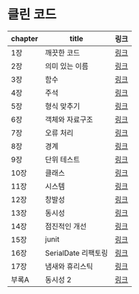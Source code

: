 # 클린 코드

| chapter | title | 링크 | 
| - | - | - |
| 1장 | 깨끗한 코드 | [링크](ch1_clean_code.md) |
| 2장 | 의미 있는 이름 | [링크](ch2_naming.md) |
| 3장 | 함수 | [링크](ch3_method.md) |
| 4장 | 주석 | [링크](ch4_remark.md) |
| 5장 | 형식 맞추기 | [링크](ch5_format.md) |
| 6장 | 객체와 자료구조 | [링크](ch6_class.md) |
| 7장 | 오류 처리 | [링크](ch7_error.md) |
| 8장 | 경계 | [링크](ch8_경계.md) |
| 9장 | 단위 테스트 | [링크](ch9_단위테스트.md) |
| 10장 | 클래스 | [링크](ch10_클래스.md) |
| 11장 | 시스템 | [링크](ch11_시스템.md) |
| 12장 | 창발성 | [링크](ch12_창발성.md) |
| 13장 | 동시성 | [링크](ch13_동시성.md) |
| 14장 | 점진적인 개선 | [링크](ch14_점진적인개선.md) |
| 15장 | junit | [링크](ch15_junit.md) |
| 16장 | SerialDate 리팩토링 | [링크](ch16_SerialDate_리팩터링.md) |
| 17장 | 냄새와 휴리스틱 | [링크](ch17_냄새와휴리스틱.md) |
| 부록A | 동시성 2 | [링크](부록A_동시성.md) |
